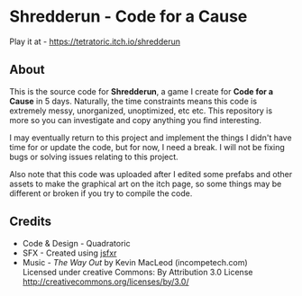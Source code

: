 # Shredderun - Code for a Cause
Play it at - https://tetratoric.itch.io/shredderun

## About
This is the source code for **Shredderun**, a game I create for **Code for a Cause** in 5 days. Naturally, the time constraints means this code is extremely messy, unorganized, unoptimized, etc etc. This repository is more so you can investigate and copy anything you find interesting.

I may eventually return to this project and implement the things I didn't have time for or update the code, but for now, I need a break. I will not be fixing bugs or solving issues relating to this project.

Also note that this code was uploaded after I edited some prefabs and other assets to make the graphical art on the itch page, so some things may be different or broken if you try to compile the code.

## Credits
- Code & Design - Quadratoric
- SFX - Created using [jsfxr](https://sfxr.me/)
- Music - *The Way Out* by Kevin MacLeod (incompetech.com)  
Licensed under creative Commons: By Attribution 3.0 License  
http://creativecommons.org/licenses/by/3.0/  
